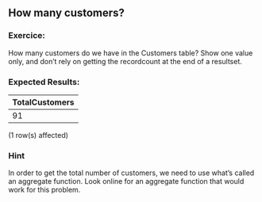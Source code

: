 ## How many customers?

### Exercice:

 How many customers do we have in the Customers table? Show one value only, and don’t rely on getting the recordcount at the end of a resultset.

 ### Expected Results:

| TotalCustomers |
| -------------- |
|       91       |

(1 row(s) affected)

### Hint

In order to get the total number of customers, we need to use what’s called an aggregate function. Look online for an aggregate function that would work for this problem.
